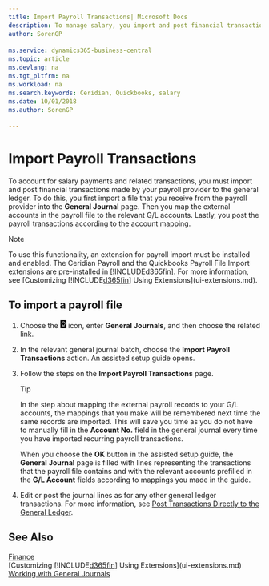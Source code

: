 ```yaml
---
title: Import Payroll Transactions| Microsoft Docs
description: To manage salary, you import and post financial transactions from your payroll provider to the general ledger, using a payroll extension such as Ceridian or Quickbooks.
author: SorenGP

ms.service: dynamics365-business-central
ms.topic: article
ms.devlang: na
ms.tgt_pltfrm: na
ms.workload: na
ms.search.keywords: Ceridian, Quickbooks, salary
ms.date: 10/01/2018
ms.author: SorenGP

---
```

# Import Payroll Transactions
To account for salary payments and related transactions, you must import and post financial transactions made by your payroll provider to the general ledger. To do this, you first import a file that you receive from the payroll provider into the **General Journal** page. Then you map the external accounts in the payroll file to the relevant G/L accounts. Lastly, you post the payroll transactions according to the account mapping.

> [!NOTE]  
>   To use this functionality, an extension for payroll import must be installed and enabled. The Ceridian Payroll and the Quickbooks Payroll File Import extensions are pre-installed in [!INCLUDE[d365fin](includes/d365fin_md.md)]. For more information, see [Customizing [!INCLUDE[d365fin](includes/d365fin_md.md)] Using Extensions](ui-extensions.md).

## To import a payroll file
1. Choose the ![Lightbulb that opens the Tell Me feature](media/ui-search/search_small.png "Tell me what you want to do") icon, enter **General Journals**, and then choose the related link.
2. In the relevant general journal batch, choose the **Import Payroll Transactions** action. An assisted setup guide opens.
3. Follow the steps on the **Import Payroll Transactions** page.

    > [!TIP]  
    >   In the step about mapping the external payroll records to your G/L accounts, the mappings that you make will be remembered next time the same records are imported. This will save you time as you do not have to manually fill in the **Account No.** field in the general journal every time you have imported recurring payroll transactions.   

    When you choose the **OK** button in the assisted setup guide, the **General Journal** page is filled with lines representing the transactions that the payroll file contains and with the relevant accounts prefilled in the **G/L Account** fields according to mappings you made in the guide.
4. Edit or post the journal lines as for any other general ledger transactions. For more information, see [Post Transactions Directly to the General Ledger](finance-how-post-transactions-directly.md).   

## See Also
[Finance](finance.md)  
[Customizing [!INCLUDE[d365fin](includes/d365fin_md.md)] Using Extensions](ui-extensions.md)  
[Working with General Journals](ui-work-general-journals.md)  
